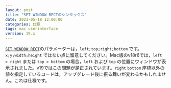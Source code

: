 ```yaml
---
layout: post
title: "SET WINDOW RECTのシンタックス"
date: 2021-05-18 12:00:00
categories: 仕様
tags: mac userinterface
version: 19.x
---
```


[`SET WINDOW RECT`](https://doc.4d.com/4Dv18/4D/18.4/SET-WINDOW-RECT.301-5233349.ja.html)のパラメーターは，`left;top;right;bottom` です。`x;y;width;height` ではない点に留意してください。Mac版のv18r6では，`left > right` または `top > bottom` の場合，`left` および `top` の位置にウィンドウが表示されました。v19ではこの問題が是正されています。`right` `bottom` 座標以外の値を指定しているコードは，アップグレード後に振る舞いが変わるかもしれません。これは仕様です。
